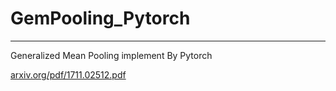 # GemPooling_Pytorch

---

Generalized Mean Pooling implement By Pytorch 



[arxiv.org/pdf/1711.02512.pdf](arxiv.org/pdf/1711.02512.pdf)
